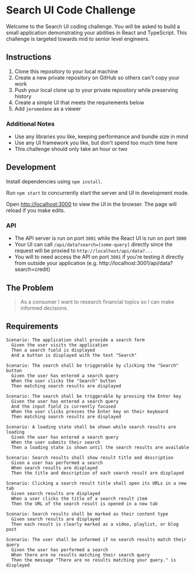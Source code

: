 # Search UI Code Challenge

Welcome to the Search UI coding challenge. You will be asked to build a small
application demonstrating your abilities in React and TypeScript. This challenge
is targeted towards mid to senior level engineers.

## Instructions

1. Clone this repository to your local machine
2. Create a new private repository on GitHub so others can't copy your work
3. Push your local clone up to your private repository while preserving history
4. Create a simple UI that meets the requirements below
5. Add `jeromedane` as a viewer

### Additional Notes

- Use any libraries you like, keeping performance and bundle size in mind
- Use any UI framework you like, but don't spend too much time here
- This challenge should only take an hour or two

## Development

Install dependencies using `npm install`.

Run `npm start` to concurrently start the server and UI in development mode.

Open [http://localhost:3000](http://localhost:3000) to view the UI in the
browser. The page will reload if you make edits.

### API

- The API server is run on port `3001` while the React UI is run on port `3000`
- Your UI can call `/api/data?search=[some-query]` directly since
  the request will be proxied to `http://localhost/api/data?...`
- You will to need access the API on port `3001` if you're testing it directly
  from outside your application (e.g. http://localhost:3001/api/data?search=credit)

## The Problem

> As a consumer I want to research financial topics so I can make informed
> decisions.

## Requirements

```
Scenario: The application shall provide a search form
  Given the user visits the application
  Then a search field is displayed
  And a button is displayed with the text "Search"
```

```
Scenario: The search shall be triggerable by clicking the "Search" button
  Given the user has entered a search query
  When the user clicks the "Search" button
  Then matching search results are displayed
```

```
Scenario: The search shall be triggerable by pressing the Enter key
  Given the user has entered a search query
  And the input field is currently focused
  When the user clicks presses the Enter key on their keyboard
  Then matching search results are displayed
```

```
Scenario: A loading state shall be shown while search results are loading
  Given the user has entered a search query
  When the user submits their search
  Then a loading state is shown until the search results are available
```

```
Scenario: Search results shall show result title and description
  Given a user has performed a search
  When search results are displayed
  Then the title and description of each search result are displayed
```

```
Scenario: Clicking a search result title shall open its URLs in a new tab
  Given search results are displayed
  When a user clicks the title of a search result item
  Then the URL of the search result is opened in a new tab
```

```
Scenario: Search results shall be marked as their content type
  Given search results are displayed
  Then each result is clearly marked as a video, playlist, or blog post
```

```
Scenario: The user shall be informed if no search results match their query
  Given the user has performed a search
  When there are no results matching their search query
  Then the message "There are no results matching your query." is displayed
```
